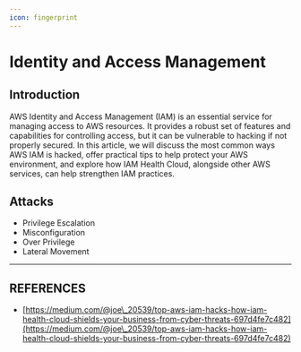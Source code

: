 ```yaml
---
icon: fingerprint
---
```


# Identity and Access Management

## Introduction

AWS Identity and Access Management (IAM) is an essential service for managing access to AWS resources. It provides a robust set of features and capabilities for controlling access, but it can be vulnerable to hacking if not properly secured. In this article, we will discuss the most common ways AWS IAM is hacked, offer practical tips to help protect your AWS environment, and explore how IAM Health Cloud, alongside other AWS services, can help strengthen IAM practices.

## Attacks

* Privilege Escalation
* Misconfiguration
* Over Privilege
* Lateral Movement

***

## REFERENCES

* [https://medium.com/@joe\_20539/top-aws-iam-hacks-how-iam-health-cloud-shields-your-business-from-cyber-threats-697d4fe7c482](https://medium.com/@joe\_20539/top-aws-iam-hacks-how-iam-health-cloud-shields-your-business-from-cyber-threats-697d4fe7c482)



